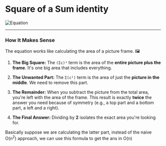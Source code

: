 # Square of a Sum identity

![Equation](https://latex.codecogs.com/png.image?\dpi{150}\left(\sum_{i=1}^{n}C_{i}\right)^2=\sum_{i=1}^{n}C_{i}^2+2\sum_{1\leq{i}<j\leq{n}}C_{i}C_{j})



---
### How It Makes Sense

The equation works like calculating the area of a picture frame. 🖼️

1.  **The Big Square:** The `(Σc)²` term is the area of the **entire picture plus the frame**. It's one big area that includes everything.

2.  **The Unwanted Part:** The `Σ(c²)` term is the area of just the **picture in the middle**. We need to remove this part.

3.  **The Remainder:** When you subtract the picture from the total area, you're left with the area of the frame. This result is exactly **twice** the answer you need because of symmetry (e.g., a top part and a bottom part, a left and a right).

4.  **The Final Answer:** Dividing by **2** isolates the exact area you're looking for.


Basically suppose we are calculating the latter part, instead of the naive O(n<sup>2</sup>) approach, we can use this formula to get the ans in O(n)
